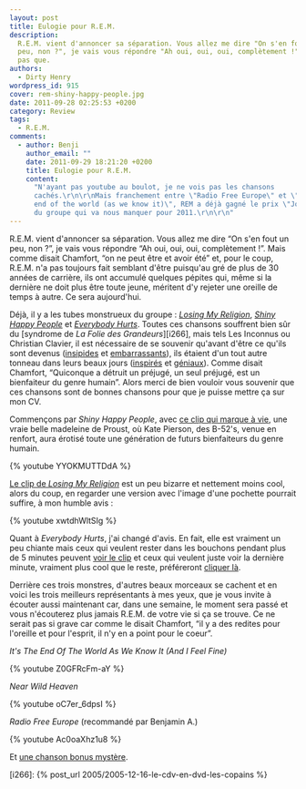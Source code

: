 ```yaml
---
layout: post
title: Eulogie pour R.E.M.
description:
  R.E.M. vient d'annoncer sa séparation. Vous allez me dire "On s'en fout un
  peu, non ?", je vais vous répondre "Ah oui, oui, oui, complètement !". Mais
  pas que.
authors:
  - Dirty Henry
wordpress_id: 915
cover: rem-shiny-happy-people.jpg
date: 2011-09-28 02:25:53 +0200
category: Review
tags:
  - R.E.M.
comments:
  - author: Benji
    author_email: ""
    date: 2011-09-29 18:21:20 +0200
    title: Eulogie pour R.E.M.
    content:
      "N'ayant pas youtube au boulot, je ne vois pas les chansons
      cachés.\r\n\r\nMais franchement entre \"Radio Free Europe\" et \"it's the
      end of the world (as we know it)\", REM a déjà gagné le prix \"Jo Dassin\"
      du groupe qui va nous manquer pour 2011.\r\n\r\n"
---
```


R.E.M. vient d'annoncer sa séparation. Vous allez me dire “On s'en fout un peu,
non ?”, je vais vous répondre “Ah oui, oui, oui, complètement !”. Mais comme
disait Chamfort, “on ne peut être et avoir été” et, pour le coup, R.E.M. n'a pas
toujours fait semblant d'être puisqu'au gré de plus de 30 années de carrière,
ils ont accumulé quelques pépites qui, même si la dernière ne doit plus être
toute jeune, méritent d'y rejeter une oreille de temps à autre. Ce sera
aujourd'hui.

Déjà, il y a les tubes monstrueux du groupe : [_Losing My Religion_][1], [_Shiny
Happy People_][2] et [_Everybody Hurts_][3]. Toutes ces chansons souffrent bien
sûr du [syndrome de _La Folie des Grandeurs_][i266], mais tels Les Inconnus ou
Christian Clavier, il est nécessaire de se souvenir qu'avant d'être ce qu'ils
sont devenus ([insipides][4] et [embarrassants][5]), ils étaient d'un tout autre
tonneau dans leurs beaux jours ([inspirés][6] et [géniaux][7]). Comme disait
Chamfort, “Quiconque a détruit un préjugé, un seul préjugé, est un bienfaiteur
du genre humain”. Alors merci de bien vouloir vous souvenir que ces chansons
sont de bonnes chansons pour que je puisse mettre ça sur mon CV.

Commençons par _Shiny Happy People_, avec [ce clip qui marque à vie][8], une
vraie belle madeleine de Proust, où Kate Pierson, des B-52's, venue en renfort,
aura érotisé toute une génération de futurs bienfaiteurs du genre humain.

{% youtube YYOKMUTTDdA %}

[Le clip de _Losing My Religion_][9] est un peu bizarre et nettement moins cool,
alors du coup, en regarder une version avec l'image d'une pochette pourrait
suffire, à mon humble avis :

{% youtube xwtdhWltSIg %}

Quant à _Everybody Hurts_, j'ai changé d'avis. En fait, elle est vraiment un peu
chiante mais ceux qui veulent rester dans les bouchons pendant plus de 5 minutes
peuvent [voir le clip][10] et ceux qui veulent juste voir la dernière minute,
vraiment plus cool que le reste, préféreront [cliquer là][11].

Derrière ces trois monstres, d'autres beaux morceaux se cachent et en voici les
trois meilleurs représentants à mes yeux, que je vous invite à écouter aussi
maintenant car, dans une semaine, le moment sera passé et vous n'écouterez plus
jamais R.E.M. de votre vie si ça se trouve. Ce ne serait pas si grave car comme
le disait Chamfort, “il y a des redites pour l'oreille et pour l'esprit, il n'y
en a point pour le coeur”.

_It's The End Of The World As We Know It (And I Feel Fine)_

{% youtube Z0GFRcFm-aY %}

_Near Wild Heaven_

{% youtube oC7er_6dpsI %}

_Radio Free Europe_ (recommandé par Benjamin A.)

{% youtube Ac0oaXhz1u8 %}

Et [une chanson bonus mystère][12].

[i266]: {% post_url 2005/2005-12-16-le-cdv-en-dvd-les-copains %}

[1]: https://song.link/fr/i/1440945283
[2]: https://song.link/fr/i/1440945300
[3]: https://song.link/fr/i/1440949865
[4]:
  https://www.youtube.com/watch?v=-qelka0YcsY
  "Pascal Legitimus - One man show"
[5]:
  https://youtu.be/QEKh_BCe190
  "Update 2023: vidéo privée, pas de souvenir de ce que c'était"
[6]:
  https://www.youtube.com/watch?v=2V7RI0aehXQ
  "Les Inconnus - Les chansons rétros"
[7]:
  https://www.youtube.com/watch?v=-hqVNL-yeKI
  "Mes meilleurs copains - Révolution"
[8]:
  https://www.youtube.com/watch?v=YYOKMUTTDdA
  "R.E.M. - Shiny Happy People (Official Music Video)"
[9]:
  https://www.youtube.com/watch?v=xwtdhWltSIg
  "R.E.M. - Losing My Religion (Official Music Video)"
[10]:
  https://www.youtube.com/watch?v=5rOiW_xY-kc
  "R.E.M. - Everybody Hurts (Official Music Video)"
[11]:
  https://youtu.be/5rOiW_xY-kc?t=249
  "R.E.M. - Everybody Hurts (Official Music Video) last part"
[12]: https://www.youtube.com/watch?v=nn6nC8U_TFQ "Alain Chamfort - Manureva"
